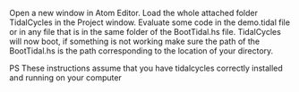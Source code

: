 Open a new window in Atom Editor.
Load the whole attached folder TidalCycles in the Project window.
Evaluate some code in the demo.tidal file or in any file that is in the same folder of the BootTidal.hs file.
TidalCycles will now boot, if something is not working make sure the path of the BootTidal.hs is the path corresponding to
the location of your directory.

PS
These instructions assume that you have tidalcycles correctly installed and running on your computer
